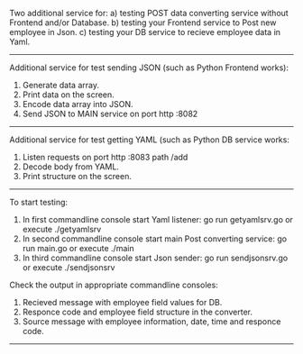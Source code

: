 Two additional service for:
a) testing POST data converting service without Frontend and/or Database.
b) testing your Frontend service to Post new employee in Json. 
c) testing your DB service to recieve employee data in Yaml.
___

Additional service for test sending JSON (such as Python Frontend works):

1. Generate data array.
2. Print data on the screen.
3. Encode data array into JSON.
4. Send JSON to MAIN service on port http :8082
___

Additional service for test getting YAML (such as Python DB service works:

1. Listen requests on port http :8083 path /add
2. Decode body from YAML.
3. Print structure on the screen.
___

To start testing:

1. In first commandline console start Yaml listener:
go run getyamlsrv.go
or execute ./getyamlsrv
2. In second commandline console start main Post converting service:
go run main.go
or execute ./main
3. In third commandline console start Json sender:
go run sendjsonsrv.go
or execute ./sendjsonsrv

Check the output in appropriate commandline consoles:
1. Recieved message with employee field values for DB.
2. Responce code and employee field structure in the converter.
3. Source message with employee information, date, time and responce code.

___
